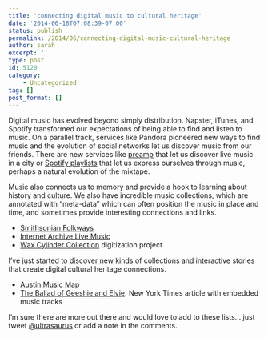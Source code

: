 ```yaml
---
title: 'connecting digital music to cultural heritage'
date: '2014-06-18T07:08:39-07:00'
status: publish
permalink: /2014/06/connecting-digital-music-cultural-heritage
author: sarah
excerpt: ''
type: post
id: 5120
category:
    - Uncategorized
tag: []
post_format: []
---
```

Digital music has evolved beyond simply distribution. Napster, iTunes, and Spotify transformed our expectations of being able to find and listen to music. On a parallel track, services like Pandora pioneered new ways to find music and the evolution of social networks let us discover music from our friends. There are new services like [preamp](http://www.preamp.fm/) that let us discover live music in a city or [Spotify playlists](http://blog.percolate.com/2014/05/spotifys-new-ads-reveal-social-matters-millenials/) that let us express ourselves through music, perhaps a natural evolution of the mixtape.

Music also connects us to memory and provide a hook to learning about history and culture. We also have incredible music collections, which are annotated with “meta-data” which can often position the music in place and time, and sometimes provide interesting connections and links.

- [Smithsonian Folkways](http://www.folkways.si.edu/)
- [Internet Archive Live Music](https://archive.org/details/etree)
- [Wax Cylinder Collection](http://cylinders.library.ucsb.edu/index.php) digitization project

I’ve just started to discover new kinds of collections and interactive stories that create digital cultural heritage connections.

- [Austin Music Map](http://austinmusicmap.com/)
- [The Ballad of Geeshie and Elvie](http://www.nytimes.com/interactive/2014/04/13/magazine/blues.html?_r=1). New York Times article with embedded music tracks

I’m sure there are more out there and would love to add to these lists… just tweet [@ultrasaurus](https://twitter.com/ultrasaurus) or add a note in the comments.